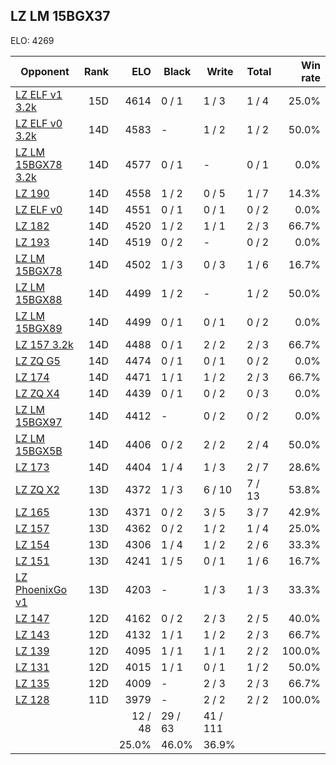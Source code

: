 ## LZ LM 15BGX37 ##

ELO: 4269

Opponent | Rank | ELO | Black | Write | Total | Win rate
---------|-----:|----:|-------|-------|-------|-------:
[LZ ELF v1 3.2k](LZ%20ELF%20v1%203.2k.md) | 15D | 4614 | 0 / 1 | 1 / 3 | 1 / 4 | 25.0%
[LZ ELF v0 3.2k](LZ%20ELF%20v0%203.2k.md) | 14D | 4583 | - | 1 / 2 | 1 / 2 | 50.0%
[LZ LM 15BGX78 3.2k](LZ%20LM%2015BGX78%203.2k.md) | 14D | 4577 | 0 / 1 | - | 0 / 1 | 0.0%
[LZ 190](LZ%20190.md) | 14D | 4558 | 1 / 2 | 0 / 5 | 1 / 7 | 14.3%
[LZ ELF v0](LZ%20ELF%20v0.md) | 14D | 4551 | 0 / 1 | 0 / 1 | 0 / 2 | 0.0%
[LZ 182](LZ%20182.md) | 14D | 4520 | 1 / 2 | 1 / 1 | 2 / 3 | 66.7%
[LZ 193](LZ%20193.md) | 14D | 4519 | 0 / 2 | - | 0 / 2 | 0.0%
[LZ LM 15BGX78](LZ%20LM%2015BGX78.md) | 14D | 4502 | 1 / 3 | 0 / 3 | 1 / 6 | 16.7%
[LZ LM 15BGX88](LZ%20LM%2015BGX88.md) | 14D | 4499 | 1 / 2 | - | 1 / 2 | 50.0%
[LZ LM 15BGX89](LZ%20LM%2015BGX89.md) | 14D | 4499 | 0 / 1 | 0 / 1 | 0 / 2 | 0.0%
[LZ 157 3.2k](LZ%20157%203.2k.md) | 14D | 4488 | 0 / 1 | 2 / 2 | 2 / 3 | 66.7%
[LZ ZQ G5](LZ%20ZQ%20G5.md) | 14D | 4474 | 0 / 1 | 0 / 1 | 0 / 2 | 0.0%
[LZ 174](LZ%20174.md) | 14D | 4471 | 1 / 1 | 1 / 2 | 2 / 3 | 66.7%
[LZ ZQ X4](LZ%20ZQ%20X4.md) | 14D | 4439 | 0 / 1 | 0 / 2 | 0 / 3 | 0.0%
[LZ LM 15BGX97](LZ%20LM%2015BGX97.md) | 14D | 4412 | - | 0 / 2 | 0 / 2 | 0.0%
[LZ LM 15BGX5B](LZ%20LM%2015BGX5B.md) | 14D | 4406 | 0 / 2 | 2 / 2 | 2 / 4 | 50.0%
[LZ 173](LZ%20173.md) | 14D | 4404 | 1 / 4 | 1 / 3 | 2 / 7 | 28.6%
[LZ ZQ X2](LZ%20ZQ%20X2.md) | 13D | 4372 | 1 / 3 | 6 / 10 | 7 / 13 | 53.8%
[LZ 165](LZ%20165.md) | 13D | 4371 | 0 / 2 | 3 / 5 | 3 / 7 | 42.9%
[LZ 157](LZ%20157.md) | 13D | 4362 | 0 / 2 | 1 / 2 | 1 / 4 | 25.0%
[LZ 154](LZ%20154.md) | 13D | 4306 | 1 / 4 | 1 / 2 | 2 / 6 | 33.3%
[LZ 151](LZ%20151.md) | 13D | 4241 | 1 / 5 | 0 / 1 | 1 / 6 | 16.7%
[LZ PhoenixGo v1](LZ%20PhoenixGo%20v1.md) | 13D | 4203 | - | 1 / 3 | 1 / 3 | 33.3%
[LZ 147](LZ%20147.md) | 12D | 4162 | 0 / 2 | 2 / 3 | 2 / 5 | 40.0%
[LZ 143](LZ%20143.md) | 12D | 4132 | 1 / 1 | 1 / 2 | 2 / 3 | 66.7%
[LZ 139](LZ%20139.md) | 12D | 4095 | 1 / 1 | 1 / 1 | 2 / 2 | 100.0%
[LZ 131](LZ%20131.md) | 12D | 4015 | 1 / 1 | 0 / 1 | 1 / 2 | 50.0%
[LZ 135](LZ%20135.md) | 12D | 4009 | - | 2 / 3 | 2 / 3 | 66.7%
[LZ 128](LZ%20128.md) | 11D | 3979 | - | 2 / 2 | 2 / 2 | 100.0%
 | | | 12 / 48 | 29 / 63 | 41 / 111 | 
 | | | 25.0% | 46.0% | 36.9% | 
